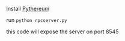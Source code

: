 Install <a href="https://github.com/ethereum/pyethereum">Pythereum</a>

run <code>python rpcserver.py</code>

this code will expose the server on port 8545
